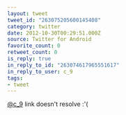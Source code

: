 ```yaml
---
layout: tweet
tweet_id: "263075205600145408"
category: twitter
date: 2012-10-30T00:29:51.000Z
source: Twitter for Android
favorite_count: 0
retweet_count: 0
is_reply: true
in_reply_to_id: "263074617965551617"
in_reply_to_user: c_9
tags:
- tweet
---
```


[@c_9](https://twitter.com/@c_9) link doesn't resolve :'(
